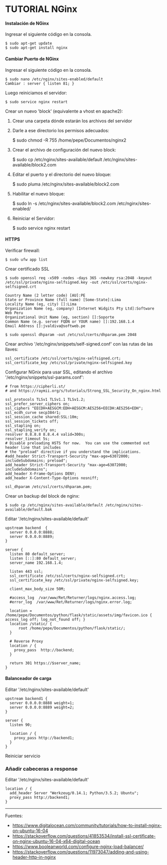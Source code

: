 # TUTORIAL NGinx

#### Instalación de NGinx

Ingresar el siguiente código en la consola.

    $ sudo apt-get update
    $ sudo apt-get install nginx
    
#### Cambiar Puerto de NGinx

Ingresar el siguiente código en la consola.

    $ sudo nano /etc/nginx/sites-enabled/default
    Cambiar : server { listen 81; }

Luego reiniciamos el servidor:
    
    $ sudo service nginx restart

Crear un nuevo 'block' (equivalente a vhost en apache2):

1. Crear una carpeta dónde estarán los archivos del servidor

2. Darle a ese directorio los permisos adecuados:
	
	  $ sudo chmod -R 755 /home/pepe/Documentos/nginx2

3. Crear el archivo de configuración del nuevo block:

	  $ sudo cp /etc/nginx/sites-available/default /etc/nginx/sites-available/block2.com

4. Editar el puerto y el directorio del nuevo bloque:

	  $ sudo pluma /etc/nginx/sites-available/block2.com

5. Habilitar el nuevo bloque:

	  $ sudo ln -s /etc/nginx/sites-available/block2.com /etc/nginx/sites-enabled/

6. Reiniciar el Servidor:

	  $ sudo service nginx restart

#### HTTPS

Verificar firewall:

    $ sudo ufw app list

Crear certificado SSL

    $ sudo openssl req -x509 -nodes -days 365 -newkey rsa:2048 -keyout /etc/ssl/private/nginx-selfsigned.key -out /etc/ssl/certs/nginx-selfsigned.crt

    Country Name (2 letter code) [AU]:PE
    State or Province Name (full name) [Some-State]:Lima
    Locality Name (eg, city) []:Lima
    Organization Name (eg, company) [Internet Widgits Pty Ltd]:Software Web Peru
    Organizational Unit Name (eg, section) []:Soporte
    Common Name (e.g. server FQDN or YOUR name) []:192.168.1.4
    Email Address []:jvaldiva@softweb.pe

    $ sudo openssl dhparam -out /etc/ssl/certs/dhparam.pem 2048

Crear archivo  '/etc/nginx/snippets/self-signed.conf' con las rutas de las llaves:

    ssl_certificate /etc/ssl/certs/nginx-selfsigned.crt;
    ssl_certificate_key /etc/ssl/private/nginx-selfsigned.key

Configurar NGnix para usar SSL, editando el archivo '/etc/nginx/snippets/ssl-params.conf':

    # from https://cipherli.st/
    # and https://raymii.org/s/tutorials/Strong_SSL_Security_On_nginx.html

    ssl_protocols TLSv1 TLSv1.1 TLSv1.2;
    ssl_prefer_server_ciphers on;
    ssl_ciphers "EECDH+AESGCM:EDH+AESGCM:AES256+EECDH:AES256+EDH";
    ssl_ecdh_curve secp384r1;
    ssl_session_cache shared:SSL:10m;
    ssl_session_tickets off;
    ssl_stapling on;
    ssl_stapling_verify on;
    resolver 8.8.8.8 8.8.4.4 valid=300s;
    resolver_timeout 5s;
    # Disable preloading HSTS for now.  You can use the commented out header line that includes
    # the "preload" directive if you understand the implications.
    #add_header Strict-Transport-Security "max-age=63072000; includeSubdomains; preload";
    add_header Strict-Transport-Security "max-age=63072000; includeSubdomains";
    add_header X-Frame-Options DENY;
    add_header X-Content-Type-Options nosniff;

    ssl_dhparam /etc/ssl/certs/dhparam.pem;

Crear un backup del block de nginx:

    $ sudo cp /etc/nginx/sites-available/default /etc/nginx/sites-available/default.bak

Editar '/etc/nginx/sites-available/default'

    upstream backend  {
      server 0.0.0.0:8888;
      server 0.0.0.0:8889;
    }

    server {
      listen 80 default_server;
      listen [::]:80 default_server;
      server_name 192.168.1.4;
      
      listen 443 ssl;
      ssl_certificate /etc/ssl/certs/nginx-selfsigned.crt;
      ssl_certificate_key /etc/ssl/private/nginx-selfsigned.key;

      client_max_body_size 50M;

      #access_log  /var/www/Ret/Returner/logs/nginx.access.log;
      #error_log  /var/www/Ret/Returner/logs/nginx.error.log;

      location = /home/pepe/Documentos/python/flask/static/assets/img/favicon.ico { access_log off; log_not_found off; }
      location /static/ {
          root /home/pepe/Documentos/python/flask/static/;
      }

      # Reverse Proxy
      location / {
        proxy_pass  http://backend;
      }

      return 301 https://$server_name;
    }

#### Balanceador de carga

Editar '/etc/nginx/sites-available/default'

    upstream backend1 {
      server 0.0.0.0:8888 weight=1;
      server 0.0.0.0:8889 weight=2;
    }

    server {
      listen 90;

      location / {
        proxy_pass http://backend1;
      }
    }

Reiniciar servicio

### Añadir cabeceras a response

Editar '/etc/nginx/sites-available/default'

    location / {
      add_header Server "Werkzeug/0.14.1; Python/3.5.2; Ubuntu";
      proxy_pass http://backend1;
    }



---

Fuentes:

+ https://www.digitalocean.com/community/tutorials/how-to-install-nginx-on-ubuntu-16-04
+ https://stackoverflow.com/questions/41853534/install-ssl-certificate-on-nginx-ubuntu-16-04-x64-digital-ocean
+ https://www.booleanworld.com/configure-nginx-load-balancer/
+ https://stackoverflow.com/questions/11973047/adding-and-using-header-http-in-nginx